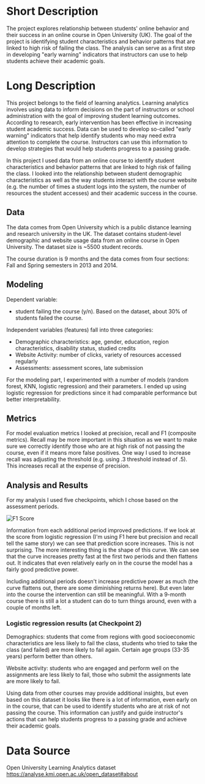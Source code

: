 
# Short Description

The project explores relationship between students' online behavior and their
success in an online course in Open University (UK).
The goal of the project is identifying student characteristics and behavior
patterns that are linked to high risk of failing the class. The analysis can
serve as a first step in developing "early warning" indicators that instructors
can use to help students achieve their academic goals.

# Long Description

This project belongs to the field of learning analytics. Learning analytics
involves using data to inform decisions on the part of instructors or school
administration with the goal of improving student learning outcomes.
According to research, early intervention has been effective in increasing
student academic success. Data can be used to develop so-called "early warning"
indicators that help identify students who may need extra attention to complete
the course.  Instructors can use this information to develop strategies that
would help students progress to a passing grade.

In this project I used data from an online course to identify student
characteristics and behavior patterns that are linked to high risk of failing
the class. I looked into the relationship between student demographic
characteristics as well as the way students interact with the course website
(e.g. the number of times a student logs into the system, the number of
resources the student accesses) and their academic success in the course.

## Data

The data comes from Open University which is a public distance learning and
research university in the UK. The dataset contains student-level demographic
and website usage data from an online course in Open University. The dataset
size is ~5500 student records.   

The course duration is 9 months and the data comes from four sections: Fall and
Spring semesters in 2013 and 2014.

## Modeling

Dependent variable:
* student failing the course (y/n). Based on the dataset, about 30% of students
failed the course.

Independent variables (features) fall into three categories:
*	Demographic characteristics: age, gender, education, region characteristics,
disability status, studied credits
*	Website Activity: number of clicks, variety of resources accessed regularly
*	Assessments: assessment scores, late submission

For the modeling part, I experimented with a number of models (random forest,
KNN, logistic regression) and their parameters. I ended up using logistic regression for
predictions since it had comparable performance but better interpretability.

## Metrics

For model evaluation metrics I looked at precision, recall and F1 (composite
metrics). Recall may be more important in this situation as we want to make sure
we correctly identify those who are at high risk of not passing the course, even
if it means more false positives. One way I used to increase recall was
adjusting the threshold (e.g. using .3 threshold instead of .5). This increases
recall at the expense of precision.

## Analysis and Results

For my analysis I used five checkpoints, which I chose based on the assessment
periods.  

![F1 Score](F1Score.png)

Information from each additional period improved predictions. If we look at the
score from logistic regression (I'm using F1 here but precision and recall tell
the same story) we can see that prediction score increases. This is not
surprising. The more interesting thing is the shape of this curve. We can see
that the curve increases pretty fast at the first two periods and then flattens
out. It indicates that even relatively early on in the course the model has a
fairly good predictive power.

Including additional periods doesn't increase predictive power as much (the
curve flattens out, there are some diminishing returns here). But even later
into the course the intervention can still be meaningful. With a 9-month
course there is still a lot a student can do to turn things around, even with
a couple of months left.

### Logistic regression results (at Checkpoint 2)

Demographics: students that come from regions with good socioeconomic
characteristics are less likely to fail the class, students who tried to take
the class (and failed) are more likely to fail again. Certain age groups
(33-35 years) perform better than others.

Website activity: students who are engaged and perform well on the assignments
are less likely to fail, those who submit the assignments late are more likely
to fail.

Using data from other courses may provide additional insights, but even based
on this dataset it looks like there is a lot of information, even early on in
the course, that can be used to identify students who are at risk of not passing
the course. This information can justify and guide instructor's actions that can
help students progress to a passing grade and achieve their academic goals.

# Data Source

Open University Learning Analytics dataset
https://analyse.kmi.open.ac.uk/open_dataset#about
